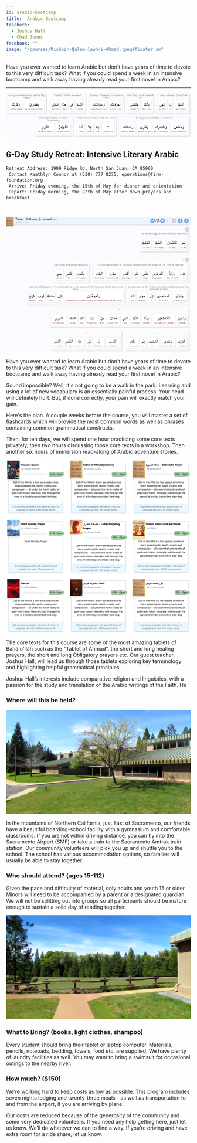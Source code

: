 ```yaml
---
id: arabic-bootcamp
title:  Arabic Bootcamp
teachers:
  - Joshua Hall
  - Chad Jones
facebook: ""
image: "/courses/Mishkin-Qalam-lawh-i-Ahmad.jpeg#floater_sm"
---
```


Have you ever wanted to learn Arabic but don't have years of time to devote to this very difficult task? What if you could spend a week in an intensive bootcamp and walk away having already read your first novel in Arabic?

---


![intensive arabic immersion program](/courses/sop-sshot.png#full)

## 6-Day Study Retreat: Intensive Literary Arabic

```
Retreat Address: 1999 Ridge Rd, North San Juan, CA 95960
 Contact Kaathlyn Connor at (530) 777 8275, operations@firm-foundation.org
 Arrive: Friday evening, the 15th of May for dinner and orientation
 Depart: Friday morning, the 22th of May after dawn-prayers and breakfast
```
<br>



![software with tablet of ahmad](/courses/ahmad-sshot.png#floater2)

Have you ever wanted to learn Arabic but don't have years of time to devote to this very difficult task? What if you could spend a week in an intensive bootcamp and walk away having already read your first novel in Arabic?

Sound impossible? Well, it's not going to be a walk in the park. Learning and using a lot of new vocabulary is an essentially painful process. Your head will definitely hurt. But, if done correctly, your pain will exactly match your gain.

Here's the plan. A couple weeks before the course, you will master a set of flashcards which will provide the most common words as well as phrases containing common grammatical constructs.

Then, for ten days, we will spend one hour practicing some core texts privately, then two hours discussing those core texts in a workshop. Then another six hours of immersion read-along of Arabic adventure stories.


![library of arabic books](/courses/library-sshot.png#floater)

The core texts for this course are some of the most amazing tablets of Bahá'u'lláh such as the "Tablet of Ahmad", the short and long healing prayers, the short and long Obligatory prayers etc. Our guest teacher, Joshua Hall, will lead us through those tablets exploring key terminology and highlighting helpful grammatical principles.

Joshua Hall’s interests include comparative religion and linguistics, with a passion for the study and translation of the Arabic writings of the Faith. He


### Where will this be held?
![school front](/courses/school-front2.jpg#floater2)


In the mountains of Northern California, just East of Sacramento, our friends have a beautiful boarding-school facility with a gymnasium and comfortable classrooms. If you are not within driving distance, you can fly into the Sacramento Airport (SMF) or take a train to the Sacramento Amtrak train station. Our community volunteers will pick you up and shuttle you to the school. The school has various accommodation options, so families will usually be able to stay together.



### Who should attend? (ages 15-112)

Given the pace and difficulty of material, only adults and youth 15 or older. Minors will need to be accompanied by a parent or a designated guardian. We will not be splitting out into groups so all participants should be mature enough to sustain a solid day of reading together.




![school field](/courses/school-field.jpg#floater)
### What to Bring? (books, light clothes, shampoo)

Every student should bring their tablet or laptop computer. Materials, pencils, notepads, bedding, towels, food etc. are supplied. We have plenty of laundry facilities as well. You may want to bring a swimsuit for occasional outings to the nearby river.

### How much? ($150)

We’re working hard to keep costs as low as possible. This program includes seven nights lodging and twenty-three meals - as well as transportation to and from the airport, if you are arriving by plane.

Our costs are reduced because of the generosity of the community and some very dedicated volunteers. If you need any help getting here, just let us know. We’ll do whatever we can to find a way. If you’re driving and have extra room for a ride share, let us know.

<br><br><br><br>
